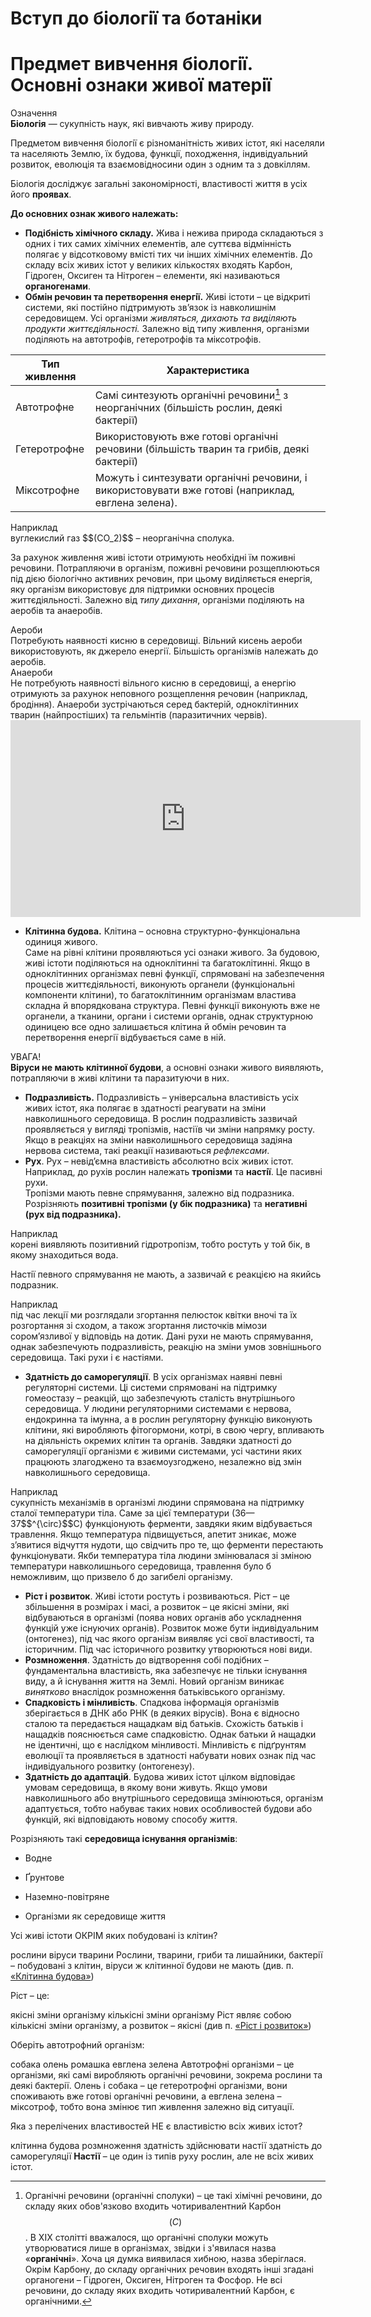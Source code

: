 # Вступ до бiологiї та ботанiки
# Предмет вивчення бiологiї. Основнi ознаки живої матерiї
<div class="eoz-wrap">
<span class="eoz">Означення</span>
<div class="eoz-text">
<b>Бiологiя</b> — сукупнiсть наук, якi вивчають живу природу.
</div>
</div>

Предметом вивчення бiологiї є рiзноманiтнiсть живих iстот, якi населяли та населяють Землю, їх будова, функцiї, походження, iндивідуальний розвиток, еволюцiя та взаємовiдносини один з одним та з довкiллям.

Бiологiя дослiджує загальнi закономiрностi, властивостi життя в усiх його <b>проявах</b>.

<b>До основних ознак живого належать:</b>
<ul><li><b>Подiбнiсть хiмiчного складу.</b> Жива i нежива природа складаються з одних i тих самих хiмiчних елементiв, але суттєва вiдмiннiсть полягає у вiдсотковому вмiстi тих чи iнших хiмiчних елементiв. До складу всiх живих iстот у великих кiлькостях входять <span class="p1">Карбон, Гiдроген, Оксиген</span> та <span class="p1">Нiтроген</span> – елементи, якi називаються <b>органогенами</b>.</li>

<li><b>Обмiн речовин та перетворення енергiї.</b> Живi iстоти – це вiдкритi системи, якi постiйно пiдтримують зв’язок iз навколишнiм середовищем. Усi органiзми <i>живляться, дихають та видiляють продукти життєдiяльностi.</i> Залежно вiд типу живлення, органiзми подiляють на автотрофiв, гетеротрофiв та мiксотрофiв.
</li>
</ul>

| Тип живлення | Характеристика |
| -- | -- |
| Автотрофне | Самі синтезують органічні речовини[^1] з неорганічних (більшість рослин, деякі бактерії) |
| Гетеротрофне | Використовують вже готові органічні речовини (більшість тварин та грибів, деякі бактерії) |
| Мiксотрофне | Можуть і синтезувати органічні речовини, і використовувати вже готові (наприклад, евглена зелена).|

[^1]: Органічні речовини (органічні сполуки) – це такі хімічні речовини, до складу яких обов'язково входить чотиривалентний Карбон $$(C)$$. В ХІХ столітті вважалося, що органічні сполуки можуть утворюватися лише в організмах, звідки і з'явилася назва «**органічні**». Хоча ця думка виявилася хибною, назва зберіглася. Окрім Карбону, до складу органічних речовин входять інші згадані органогени – Гідроген, Оксиген, Нітроген та Фосфор. Не всі речовини, до складу яких входить чотиривалентний Карбон, є органічними. 

<div class="exmpl-wrap">
<span class="exmpl">Наприклад</span>
<div class="exmpl-text">
вуглекислий газ  $$(CO_2)$$ – неорганічна сполука.
</div>
</div>

За рахунок живлення живі істоти отримують необхідні їм поживні речовини. Потрапляючи в організм, поживні речовини розщеплюються під дією біологічно активних речовин, при цьому виділяється енергія, яку організм використовує для підтримки основних процесів життєдіяльності.
Залежно від <i>типу дихання</i>, організми поділяють на <span class="p1">аеробів</span> та <span class="p1">анаеробів</span>.

<div class="ebio-wrap">
<span class="ebio">Аероби</span>
<div class="ebio-text">
Потребують наявності кисню в середовищі. Вільний кисень аероби використовують, як джерело енергії. Більшість організмів належать до аеробів.
</div>
</div>

<div class="ebio-wrap">
<span class="ebio">Анаероби</span>
<div class="ebio-text">
Не потребують наявності вільного кисню в середовищі, а енергію отримують за рахунок неповного розщеплення речовин (наприклад, бродіння). Анаероби зустрічаються серед бактерій, одноклітинних тварин (найпростіших) та гельмінтів (паразитичних червів).
</div>
</div>

<div class="fluidMedia">
<iframe align="center" width="560" height="315" src="https://www.youtube.com/embed/q4H2Yvk8-98" frameborder="0" allowfullscreen></iframe>
</div>
<div class="popup">
</div>

<ul>
    <li id="klitynna_budova"><b>Клітинна будова.</b> Клітина – основна структурно-функціональна одиниця живого.<br/> 
Саме на рівні клітини проявляються усі ознаки живого. За будовою, живі істоти поділяються на <span class="p1">одноклітинні</span> та <span class="p1">багатоклітинні</span>. Якщо в одноклітинних організмах певні функції, спрямовані на забезпечення процесів життєдіяльності, виконують органели (функціональні компоненти клітини), то багатоклітинним організмам властива складна й впорядкована структура. Певні функції виконують вже не органели, а тканини, органи і системи органів, однак структурною одиницею все одно залишається клітина й обмін речовин та перетворення енергії відбувається саме в ній.</li>
</ul>

<div class="add-wrap">
<span class="add">УВАГА!</span>
<div class="add-text">
 <b>Віруси не мають клітинної будови</b>, а основні ознаки живого виявляють, потрапляючи в живі клітини та паразитуючи в них.
</div>
</div>

<ul>
<li><b>Подразливість.</b> Подразливість – універсальна властивість усіх живих істот, яка полягає в здатності реагувати на зміни навколишнього середовища. В рослин подразливість зазвичай проявляється у вигляді тропізмів, настіїв чи зміни напрямку росту. Якщо в реакціях на зміни навколишнього середовища задіяна нервова система, такі реакції називаються <i>рефлексами</i>.</li>

<li><b>Рух</b>. Рух – невід’ємна властивість абсолютно всіх живих істот. Наприклад, до рухів рослин належать <b>тропiзми</b> та <b>настiї</b>. Це пасивні рухи.<br/> 
Тропiзми <span class="p1">мають певне спрямування</span>, залежно від подразника. Розрізняють <b>позитивні тропізми (у бік подразника)</b> та <b>негативні (рух від подразника).</b>
</li>
</ul>


<div class="exmpl-wrap">
<span class="exmpl">Наприклад</span>
<div class="exmpl-text">
корені виявляють позитивний гідротропізм, тобто ростуть у той бік, в якому знаходиться вода.
</div>
</div>

<p>Настiї <span class="p1">певного спрямування не мають</span>, а зазвичай є реакцією на якийсь подразник.</p>

<div class="exmpl-wrap">
<span class="exmpl">Наприклад</span>
<div class="exmpl-text">
під час лекції ми розглядали згортання пелюсток квітки вночі та їх розгортання зі сходом, а також згортання листочків мімози сором’язливої у відповідь на дотик. Дані рухи не мають спрямування, однак забезпечують подразливість, реакцію на зміни умов зовнішнього середовища. Такі рухи і є настіями.
</div>
</div>

<ul><li><b>Здатність до саморегуляції</b>. В усіх організмах наявні певні регуляторні системи. Ці системи спрямовані на підтримку гомеостазу – реакцій, що забезпечують сталість внутрішнього середовища. У людини регуляторними системами є нервова, ендокринна та імунна, а в рослин регуляторну функцію виконують клітини, які виробляють фітогормони, котрі, в свою чергу, впливають на діяльність окремих клітин та органів. Завдяки здатності до саморегуляції організми є живими системами, усі частини яких працюють злагоджено та взаємоузгоджено, незалежно від змін навколишнього середовища.
</li></ul>


<div class="exmpl-wrap">
<span class="exmpl">Наприклад</span>
<div class="exmpl-text">сукупність механізмів в організмі людини спрямована на підтримку сталої температури тіла. Саме за цієї температури (36—37$$^{\circ}$$C) функціонують ферменти, завдяки яким відбувається травлення. Якщо температура підвищується, апетит зникає, може з’явитися відчуття нудоти, що свідчить про те, що ферменти перестають функціонувати. Якби температура тіла людини змінювалася зі зміною температури навколишнього середовища, травлення було б неможливим, що призвело б до загибелі організму.
</div>
</div>

<ul><li id="rist_i_rozvytok"><b>Ріст і розвиток</b>. Живі істоти ростуть і розвиваються. Ріст – це збільшення в розмірах і масі, а розвиток – це якісні зміни, які відбуваються в організмі (поява нових органів або ускладнення функцій уже існуючих органів). Розвиток може бути індивідуальним (онтогенез), під час якого організм виявляє усі свої властивості, та історичним. Під час історичного розвитку утворюються нові види.
</li>

<li><b>Розмноження</b>. Здатність до відтворення собі подібних – фундаментальна властивість, яка забезпечує не тільки існування виду, а й існування життя на Землі. Новий організм виникає <i>винятково</i> внаслідок розмноження батьківського організму.</li>

<li><b>Спадковість і мінливість</b>. Спадкова інформація організмів зберігається в ДНК або РНК (в деяких вірусів). Вона є відносно сталою та передається нащадкам від батьків. Схожість батьків і нащадків пояснюється саме спадковістю. Однак батьки й нащадки не ідентичні, що є наслідком мінливості. Мінливість є підґрунтям еволюції та проявляється в здатності набувати нових ознак під час індивідуального розвитку (онтогенезу).</li>

<li><b>Здатність до адаптацій</b>. Будова живих істот цілком відповідає умовам середовища, в якому вони живуть. Якщо умови навколишнього або внутрішнього середовища змінюються, організм адаптується, тобто набуває таких нових особливостей будови або функцій, які відповідають новому способу життя.</li>
</ul>

Розрізняють такі **середовища iснування органiзмiв**:

-   Водне

-   Ґрунтове

-   Наземно-повітряне

-   Організми як середовище життя


<quiz correctLabel="correct" incorrectLabel="incorrect" checkLabel="check"> 
    <question text="">
        <p>Усі живі істоти ОКРІМ яких побудовані із клітин?</p>
        <answer>рослини</answer>
        <answer correct>віруси</answer>
        <answer>тварини</answer>
    <explanation>
    Рослини, тварини, гриби та лишайники, бактерії – побудовані з клітин, віруси ж клітинної будови не мають (див. п. <a href="#klitynna_budova">«Клітинна будова»</a>)
    </explanation>
    </question>
    <question text="">
        <p>Ріст – це:</p>
        <answer>якісні зміни організму</answer>
        <answer correct>кількісні зміни організму</answer>
    <explanation>
        Ріст являє собою кількісні зміни організму, а розвиток – якісні (див п. <a href="#rist_i_rozvytok">«Ріст і розвиток»</a>)
    </explanation>
    </question>
        <question text="">
        <p>Оберіть автотрофний організм:</p>
        <answer>собака</answer>
        <answer>олень</answer>
        <answer correct>ромашка</answer>
        <answer>евглена зелена</answer>
    <explanation>
        Автотрофні організми – це організми, які самі виробляють органічні речовини, зокрема рослини та деякі бактерії. Олень і собака – це гетеротрофні організми, вони споживають вже готові органічні речовини, а евглена зелена – міксотроф, тобто вона змінює тип живлення залежно від ситуації.
    </explanation>
    </question>
        <question text="">
        <p>Яка з перелічених властивостей НЕ є властивістю всіх живих істот?</p>
        <answer>клітинна будова</answer>
        <answer>розмноження</answer>
        <answer correct>здатність здійснювати настії</answer>
        <answer>здатність до саморегуляції</answer>
    <explanation>
        <b>Настії</b> – це один із типів руху рослин, але не всіх живих істот.
    </explanation>
    </question>
</quiz>

